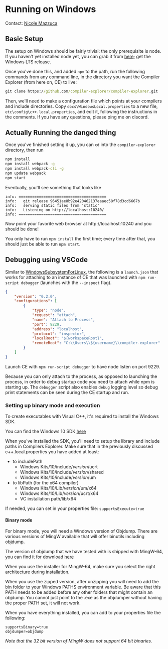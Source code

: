 # Running on Windows

Contact: [Nicole Mazzuca](https://github.com/ubsan)

## Basic Setup

The setup on Windows should be fairly trivial:
the only prerequisite is node.
If you haven't yet installed node yet, you can grab it from
[here](https://nodejs.org/en/);
get the Windows LTS release.

Once you've done this,
and added `npm` to the path,
run the following commands from any command line,
in the directory you want the Compiler Explorer (from here on, CE)
to live:

```bat
git clone https://github.com/compiler-explorer/compiler-explorer.git
```

Then, we'll need to make a configuration file
which points at your compilers and include directories.
Copy `docs\WindowsLocal.properties` to a new file,
`etc\config\c++.local.properties`, and edit it,
following the instructions in the comments.
If you have any questions, please ping me on discord.


## Actually Running the danged thing

Once you've finished setting it up,
you can `cd` into the `compiler-explorer` directory,
then run

```bat
npm install
npm install webpack -g
npm install webpack-cli -g
npm update webpack
npm start
```

Eventually, you'll see something that looks like

```
info: =======================================
info:   git release 96451ae8b92e420462137eaaec58f78d3cd6667b
info:   serving static files from 'static'
info:   Listening on http://localhost:10240/
info: =======================================
```

Now point your favorite web browser at http://localhost:10240
and you should be done!

You only have to run `npm install` the first time;
every time after that, you should just be able to run `npm start`.

## Debugging using VSCode
Similar to [WindowsSubsystemForLinux](WindowsSubsystemForLinux.md), the following is a `launch.json` that works for attaching to an instance of CE that was launched with `npm run-script debugger` (launches with the `--inspect` flag). 


```json
{
    "version": "0.2.0",
    "configurations": [
        {
            "type": "node",
            "request": "attach",
            "name": "Attach to Process",
            "port": 9229,
            "address": "localhost",
            "protocol": "inspector",
            "localRoot": "${workspaceRoot}",
            "remoteRoot": "C:\\Users\\${username}\\compiler-explorer"
        }
    ]
}
```

Launch CE with `npm run-script debugger` to have node listen on port 9229. 

Because you can only attach to the process, as opposed to launching the process, in order to debug startup code you need to attach while npm is starting up.  The `debugger` script also enables `debug` logging level so debug print statements can be seen during the CE startup and run.

### Setting up binary mode and execution

To create executables with Visual C++, it's required to install the Windows SDK.

You can find the Windows 10 SDK [here](https://developer.microsoft.com/en-US/windows/downloads/windows-10-sdk)

When you've installed the SDK, you'll need to setup the library and include paths in Compilers Explorer.
Make sure that in the previously discussed c++.local.properties you have added at least:
 * to includePath
   - Windows Kits/10/include/*version*/ucrt
   - Windows Kits/10/include/*version*/shared
   - Windows Kits/10/include/*version*/um
 * to libPath (for the x64 compiler)
   - Windows Kits/10/Lib/*version*/um/x64
   - Windows Kits/10/Lib/*version*/ucrt/x64
   - VC installation path/lib/x64

If needed, you can set in your properties file: ```supportsExecute=true```

#### Binary mode

For binary mode, you will need a Windows version of Objdump. There are various
versions of MingW available that will offer binutils including objdump.

The version of objdump that we have tested with is shipped with MingW-64,
you can find it for download [here](https://sourceforge.net/projects/mingw-w64/)

When you use the installer for MingW-64, make sure you select the right architecture during installation.

When you use the zipped version, after unzipping you will need to add the bin folder to your Windows PATHS environment variable. Be aware that this PATH needs to be added before any other folders that might contain an objdump. You cannot just point to the .exe as the objdumper without having the proper PATH set, it will not work.

When you have everything installed, you can add to your properties file the following:
```
supportsBinary=true
objdumper=objdump
```

*Note that the 32 bit version of MingW does not support 64 bit binaries.*
